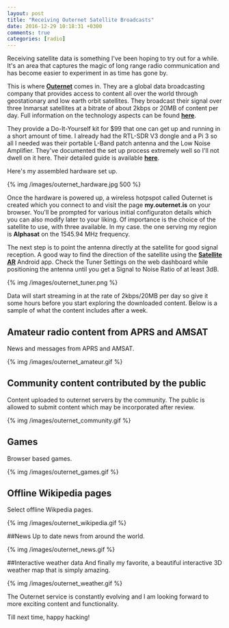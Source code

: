 ```yaml
---
layout: post
title: "Receiving Outernet Satellite Broadcasts"
date: 2016-12-29 10:18:31 +0300
comments: true
categories: [radio]
---
```


Receiving satellite data is something I've been hoping to try out for a while. It's an area that captures the magic of long range radio communication and has become easier to experiment in as time has gone by. 
<!--more-->

This is where <a href="https://outernet.is" target="_blank">**Outernet**</a> comes in. They are a global data broadcasting company that provides access to content all over the world through geostationary and low earth orbit satellites. They broadcast their signal over three Inmarsat satellites at a bitrate of about 2kbps or 20MB of content per day. Full information on the technology aspects can be found <a href="https://outernet.is/tech/" target="_blank">**here**</a>.

They provide a Do-It-Yourself kit for $99 that one can get up and running in a short amount of time. I already had the RTL-SDR V3 dongle and a Pi 3 so all I needed was their portable L-Band patch antenna and the Low Noise Amplifier. They've documented the set up process extremely well so I'll not dwell on it here. Their detailed guide is available <a href="https://static1.squarespace.com/static/55ccfcb0e4b0c5b275895965/t/58325122579fb38c5719f2fb/1479692584995/Outernet+L-Band+Manual+v03.10.pdf" target="_blank">**here**</a>.

Here's my assembled hardware set up.

{% img /images/outernet_hardware.jpg 500 %}

Once the hardware is powered up, a wireless hotpspot called Outernet is created which you connect to and visit the page **my.outernet.is** on your browser. You'll be prompted for various initial configuraton details which you can also modify later to your liking. Of importance is the choice of the satellite to use, with three available. In my case. the one serving my region is **Alphasat** on the 1545.94 MHz frequency.

The next step is to point the antenna directly at the satellite for good signal reception. A good way to find the direction of the satellite using the  <a href="https://play.google.com/store/apps/details?id=com.agi.android.augmentedreality&hl=en" target="_blank">**Satellite AR**</a>  Android app. Check the Tuner Settings on the web dashboard while positioning the antenna until you get a Signal to Noise Ratio of at least 3dB.

{% img /images/outernet_tuner.png %}

Data will start streaming in at the rate of 2kbps/20MB per day so give it some hours before you start exploring the downloaded content. Below is a sample of what the content includes after a week.  

## Amateur radio content from APRS and AMSAT  
News and messages from APRS and AMSAT.

{% img /images/outernet_amateur.gif %}

## Community content contributed by the public  
Content uploaded to outernet servers by the community. The public is allowed to submit content which may be incorporated after review.

{% img /images/outernet_community.gif %}

## Games
Browser based games.

{% img /images/outernet_games.gif %}

## Offline Wikipedia pages
Select offline Wikpedia pages. 

{% img /images/outernet_wikipedia.gif %}


##News
Up to date news from around the world.

{% img /images/outernet_news.gif %}


##Interactive weather data
And finally my favorite, a beautiful interactive 3D weather map that is simply amazing.

{% img /images/outernet_weather.gif %}

The Outernet service is constantly evolving and I am looking forward to more exciting content and functionality.

Till next time, happy hacking!